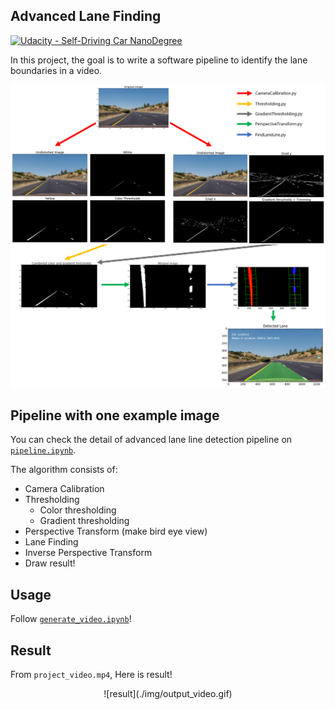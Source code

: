 ## Advanced Lane Finding
[![Udacity - Self-Driving Car NanoDegree](https://s3.amazonaws.com/udacity-sdc/github/shield-carnd.svg)](http://www.udacity.com/drive)


In this project, the goal is to write a software pipeline to identify the lane boundaries in a video.

![pipeline](./img/pipeline.png)

Pipeline with one example image
---
You can check the detail of advanced lane line detection pipeline on [`pipeline.ipynb`](./pipeline.ipynb). 

The algorithm consists of:
* Camera Calibration
* Thresholding
    * Color thresholding
    * Gradient thresholding
* Perspective Transform (make bird eye view)
* Lane Finding
* Inverse Perspective Transform
* Draw result!

Usage
---
Follow [`generate_video.ipynb`](./generate_video.ipynb)!


Result
---
From `project_video.mp4`, Here is result!

<center>![result](./img/output_video.gif)</center>
